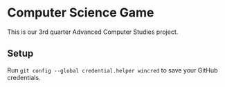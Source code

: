 # Computer Science Game

This is our 3rd quarter Advanced Computer Studies project.

## Setup

Run `git config --global credential.helper wincred` to save your GitHub credentials.
